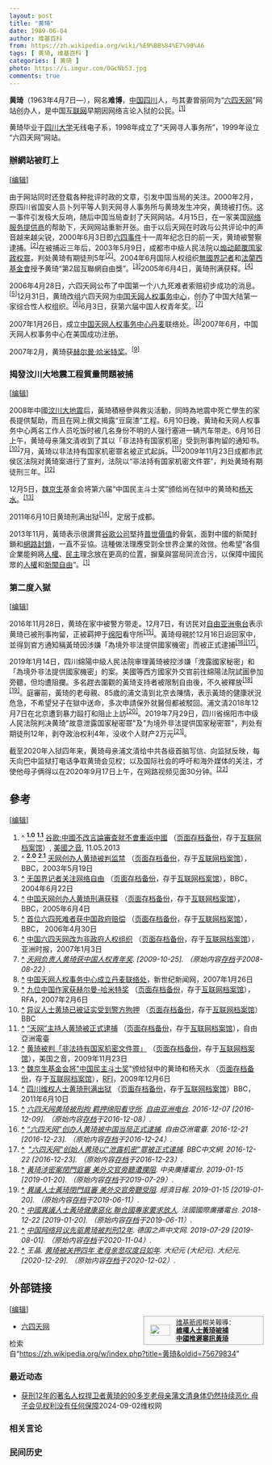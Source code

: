```yaml
---
layout: post
title: "黄琦"
date: 1989-06-04
author: 维基百科
from: https://zh.wikipedia.org/wiki/%E9%BB%84%E7%90%A6
tags: [ 黄琦, 维基百科 ]
categories: [ 黄琦 ]
photo: https://i.imgur.com/OGcNb53.jpg
comments: true
---
```

<div class="mw-content-ltr mw-parser-output" lang="zh" dir="ltr"><style data-mw-deduplicate="TemplateStyles:r83732082">.mw-parser-output .infobox-subbox{padding:0;border:none;margin:-3px;width:auto;min-width:100%;font-size:100%;clear:none;float:none;background-color:transparent}.mw-parser-output .infobox-3cols-child{margin:auto}.mw-parser-output .infobox .navbar{font-size:100%}body.skin-minerva .mw-parser-output .infobox-header,body.skin-minerva .mw-parser-output .infobox-subheader,body.skin-minerva .mw-parser-output .infobox-above,body.skin-minerva .mw-parser-output .infobox-title,body.skin-minerva .mw-parser-output .infobox-image,body.skin-minerva .mw-parser-output .infobox-full-data,body.skin-minerva .mw-parser-output .infobox-below{text-align:center}@media screen{html.skin-theme-clientpref-night .mw-parser-output .infobox-full-data:not(.notheme)>div:not(.notheme)[style]{background:#1f1f23!important;color:#f8f9fa}@media screen and (prefers-color-scheme:dark){html.skin-theme-clientpref-os .mw-parser-output .infobox-full-data:not(.notheme) div:not(.notheme){background:#1f1f23!important;color:#f8f9fa}}html.skin-theme-clientpref-night .mw-parser-output .infobox td div:not(.notheme)[style]{background:transparent!important;color:var(--color-base,#202122)}@media screen and (prefers-color-scheme:dark){html.skin-theme-clientpref-os .mw-parser-output .infobox td div:not(.notheme)[style]{background:transparent!important;color:var(--color-base,#202122)}}html.skin-theme-clientpref-night .mw-parser-output .infobox td div.NavHead:not(.notheme)[style]{background:transparent!important}}@media screen and (prefers-color-scheme:dark){html.skin-theme-clientpref-os .mw-parser-output .infobox td div.NavHead:not(.notheme)[style]{background:transparent!important}}@media(min-width:640px){body.skin--responsive .mw-parser-output .infobox-table{display:table!important}body.skin--responsive .mw-parser-output .infobox-table>caption{display:table-caption!important}body.skin--responsive .mw-parser-output .infobox-table>tbody{display:table-row-group}body.skin--responsive .mw-parser-output .infobox-table tr{display:table-row!important}body.skin--responsive .mw-parser-output .infobox-table th,body.skin--responsive .mw-parser-output .infobox-table td{padding-left:inherit;padding-right:inherit}}</style>
<link rel="mw-deduplicated-inline-style" href="mw-data:TemplateStyles:r83732082"><style data-mw-deduplicate="TemplateStyles:r84074376">.mw-parser-output .infobox.bordered{border-collapse:collapse}.mw-parser-output .infobox.bordered td,.mw-parser-output .infobox.bordered th{border:1px solid #a2a9b1}.mw-parser-output .infobox.bordered .borderless td,.mw-parser-output .infobox.bordered .borderless th{border:0}.mw-parser-output .infobox.bordered .mergedtoprow .infobox-header,.mw-parser-output .infobox.bordered .mergedtoprow .infobox-label,.mw-parser-output .infobox.bordered .mergedtoprow .infobox-data,.mw-parser-output .infobox.bordered .mergedtoprow .infobox-full-data,.mw-parser-output .infobox.bordered .mergedtoprow .infobox-below{border:0;border-top:1px solid #a2a9b1;border-right:1px solid #a2a9b1}.mw-parser-output .infobox.bordered .mergedrow .infobox-label,.mw-parser-output .infobox.bordered .mergedrow .infobox-data,.mw-parser-output .infobox.bordered .mergedrow .infobox-full-data{border:0;border-right:1px solid #a2a9b1}</style>
<p><b>黄琦</b>（1963年4月7日<span class="useeditintro" title="Template:BLP editintro">—</span>），网名<b>难博</b>，<a href="/wiki/%E4%B8%AD%E8%8F%AF%E4%BA%BA%E6%B0%91%E5%85%B1%E5%92%8C%E5%9C%8B" class="mw-redirect" title="中華人民共和國">中国</a><a href="/wiki/%E5%9B%9B%E5%B7%9D" class="mw-redirect" title="四川">四川</a>人，与其妻曾丽同为“<a href="/wiki/%E5%85%AD%E5%9B%9B%E5%A4%A9%E7%BD%91" title="六四天网">六四天网</a>”网站创办人，是中国<a href="/wiki/%E4%BA%92%E8%81%94%E7%BD%91" title="互联网">互联网</a>早期因网络言论入狱的公民。<sup id="cite_ref-堅持普世價值_1-0" class="reference"><a href="#cite_note-堅持普世價值-1"><span class="cite-bracket">[</span>1<span class="cite-bracket">]</span></a></sup>
</p>
<meta property="mw:PageProp/toc">
<div class="mw-heading mw-heading2"></div>
<p>黄琦毕业于<a href="/wiki/%E5%9B%9B%E5%B7%9D%E5%A4%A7%E5%AD%A6" title="四川大学">四川大学</a>无线电子系，1998年成立了“天网寻人事务所”，1999年设立“六四天网”网站。
</p>
<div class="mw-heading mw-heading3"><h3 id="辦網站被盯上"><span id=".E8.BE.A6.E7.B6.B2.E7.AB.99.E8.A2.AB.E7.9B.AF.E4.B8.8A"></span>辦網站被盯上</h3><span class="mw-editsection"><span class="mw-editsection-bracket">[</span><a href="/w/index.php?title=%E9%BB%84%E7%90%A6&amp;action=edit&amp;section=2" title="编辑章节：辦網站被盯上"><span>编辑</span></a><span class="mw-editsection-bracket">]</span></span></div>
<p>由于网站同时还登载各种批评时政的文章，引发中国当局的关注。2000年2月，原四川省国安人员卜列平等人到天网寻人事务所与黄琦发生冲突，黄琦被打伤。这一事件引发极大反响，随后中国当局查封了天网网站。4月15日，在一家美国<a href="/wiki/%E7%BD%91%E7%BB%9C%E6%9C%8D%E5%8A%A1%E6%8F%90%E4%BE%9B%E5%95%86" class="mw-redirect" title="网络服务提供商">网络服务提供商</a>的帮助下，天网网站重新开张。由于以后天网在时政与公共评论中的声音越来越尖锐，2000年6月3日即<a href="/wiki/%E5%85%AD%E5%9B%9B%E4%BA%8B%E4%BB%B6" title="六四事件">六四事件</a>十一周年纪念日的前一天，黄琦被警察逮捕。<sup id="cite_ref-catch_2-0" class="reference"><a href="#cite_note-catch-2"><span class="cite-bracket">[</span>2<span class="cite-bracket">]</span></a></sup>在被捕近三年后，2003年5月9日，成都市中級人民法院以<a href="/wiki/%E7%85%BD%E5%8A%A8%E9%A2%A0%E8%A6%86%E5%9B%BD%E5%AE%B6%E6%94%BF%E6%9D%83%E7%BD%AA" title="煽动颠覆国家政权罪">煽动颠覆国家政权罪</a>，判处黄琦有期徒刑5年<sup id="cite_ref-catch_2-1" class="reference"><a href="#cite_note-catch-2"><span class="cite-bracket">[</span>2<span class="cite-bracket">]</span></a></sup>。2004年6月国际人权组织<a href="/wiki/%E7%84%A1%E5%9C%8B%E7%95%8C%E8%A8%98%E8%80%85" class="mw-redirect" title="無國界記者">無國界記者</a>和<a href="/w/index.php?title=%E6%B3%95%E8%98%AD%E8%A5%BF%E5%9F%BA%E9%87%91%E6%9C%83&amp;action=edit&amp;redlink=1" class="new" title="法蘭西基金會（页面不存在）">法蘭西基金會</a>授予黄琦“第2屆互聯網自由獎”。<sup id="cite_ref-3" class="reference"><a href="#cite_note-3"><span class="cite-bracket">[</span>3<span class="cite-bracket">]</span></a></sup>2005年6月4日，黃琦刑满获释。<sup id="cite_ref-4" class="reference"><a href="#cite_note-4"><span class="cite-bracket">[</span>4<span class="cite-bracket">]</span></a></sup>
</p><p>2006年4月28日，六四天网公布了中国第一个八九死难者索赔初步成功的消息。<sup id="cite_ref-5" class="reference"><a href="#cite_note-5"><span class="cite-bracket">[</span>5<span class="cite-bracket">]</span></a></sup>12月31日，黄琦改组六四天网为<a href="/wiki/%E4%B8%AD%E5%9B%BD%E5%A4%A9%E7%BD%91%E4%BA%BA%E6%9D%83%E4%BA%8B%E5%8A%A1%E4%B8%AD%E5%BF%83" title="中国天网人权事务中心">中国天网人权事务中心</a>，创办了中国大陆第一家综合性人权组织。<sup id="cite_ref-6" class="reference"><a href="#cite_note-6"><span class="cite-bracket">[</span>6<span class="cite-bracket">]</span></a></sup>6月3日，获第六届中国人权青年奖。<sup id="cite_ref-7" class="reference"><a href="#cite_note-7"><span class="cite-bracket">[</span>7<span class="cite-bracket">]</span></a></sup>
</p><p>2007年1月26日，成立<a href="/wiki/%E4%B8%AD%E5%9B%BD%E5%A4%A9%E7%BD%91%E4%BA%BA%E6%9D%83%E4%BA%8B%E5%8A%A1%E4%B8%AD%E5%BF%83" title="中国天网人权事务中心">中国天网人权事务中心</a><a href="/wiki/%E4%B8%B9%E9%BA%A6" title="丹麦">丹麦</a>联络处。<sup id="cite_ref-8" class="reference"><a href="#cite_note-8"><span class="cite-bracket">[</span>8<span class="cite-bracket">]</span></a></sup>2007年6月，中国天网人权事务中心在美国成功注册。
</p><p>2007年2月，黄琦获<a href="/wiki/%E8%B5%AB%E5%B0%94%E6%9B%BC%C2%B7%E5%93%88%E7%B1%B3%E7%89%B9%E5%A5%96" class="mw-redirect" title="赫尔曼·哈米特奖">赫尔曼·哈米特奖</a>。<sup id="cite_ref-9" class="reference"><a href="#cite_note-9"><span class="cite-bracket">[</span>9<span class="cite-bracket">]</span></a></sup>
</p>
<div class="mw-heading mw-heading3"><h3 id="揭發汶川大地震工程質量問題被捕"><span id=".E6.8F.AD.E7.99.BC.E6.B1.B6.E5.B7.9D.E5.A4.A7.E5.9C.B0.E9.9C.87.E5.B7.A5.E7.A8.8B.E8.B3.AA.E9.87.8F.E5.95.8F.E9.A1.8C.E8.A2.AB.E6.8D.95"></span>揭發汶川大地震工程質量問題被捕</h3><span class="mw-editsection"><span class="mw-editsection-bracket">[</span><a href="/w/index.php?title=%E9%BB%84%E7%90%A6&amp;action=edit&amp;section=3" title="编辑章节：揭發汶川大地震工程質量問題被捕"><span>编辑</span></a><span class="mw-editsection-bracket">]</span></span></div>
<p>2008年中國<a href="/wiki/%E6%B1%B6%E5%B7%9D%E5%A4%A7%E5%9C%B0%E9%9C%87" title="汶川大地震">汶川大地震</a>后，黃琦積極參與救災活動，同時為地震中死亡學生的家長提供幫助，而且在网上撰文揭露“豆腐渣”工程。6月10日晚，黄琦和天网人权事务中心两名工作人员吃饭时被几名身份不明的人强行塞进一辆汽车带走。6月16日上午，黄琦母亲蒲文清收到了其以「非法持有国家机密」受到刑事拘留的通知书。<sup id="cite_ref-10" class="reference"><a href="#cite_note-10"><span class="cite-bracket">[</span>10<span class="cite-bracket">]</span></a></sup>7月，黃琦以非法持有国家机密罪名被正式起訴。<sup id="cite_ref-11" class="reference"><a href="#cite_note-11"><span class="cite-bracket">[</span>11<span class="cite-bracket">]</span></a></sup>2009年11月23日成都市武侯区法院对黄琦案进行了宣判，法院以“非法持有国家机密文件罪”，判处黄琦有期徒刑三年。<sup id="cite_ref-12" class="reference"><a href="#cite_note-12"><span class="cite-bracket">[</span>12<span class="cite-bracket">]</span></a></sup>
</p><p>12月5日，<a href="/wiki/%E9%AD%8F%E4%BA%AC%E7%94%9F" title="魏京生">魏京生</a>基金会将第六届“中国民主斗士奖”颁给尚在狱中的黄琦和<a href="/wiki/%E6%9D%A8%E5%90%8C%E5%BD%A6" title="杨同彦">杨天水</a>。<sup id="cite_ref-13" class="reference"><a href="#cite_note-13"><span class="cite-bracket">[</span>13<span class="cite-bracket">]</span></a></sup>
</p><p>2011年6月10日黄琦刑满出狱<sup id="cite_ref-14" class="reference"><a href="#cite_note-14"><span class="cite-bracket">[</span>14<span class="cite-bracket">]</span></a></sup>，定居于成都。
</p><p>2013年11月，黃琦表示很讚賞<a href="/wiki/%E8%B0%B7%E6%AD%8C%E5%85%AC%E5%8F%B8" class="mw-redirect" title="谷歌公司">谷歌公司</a>堅持<a href="/wiki/%E6%99%AE%E4%B8%96%E5%83%B9%E5%80%BC" title="普世價值">普世價值</a>的骨氣，面對中國的新聞封鎖和<a href="/wiki/%E4%B8%AD%E8%8F%AF%E4%BA%BA%E6%B0%91%E5%85%B1%E5%92%8C%E5%9C%8B%E7%B6%B2%E8%B7%AF%E5%AF%A9%E6%9F%A5" class="mw-redirect" title="中華人民共和國網路審查">網路封鎖</a>，一直不妥協。這種做法理應受到全世界企業的效倣。他希望“各個企業能夠將<a href="/wiki/%E4%BA%BA%E6%AC%8A" class="mw-redirect" title="人權">人權</a>、<a href="/wiki/%E6%B0%91%E4%B8%BB" title="民主">民主</a>理念放在更高的位置，摒棄與當局同流合污，以保障中國民眾的<a href="/wiki/%E4%BA%BA%E6%AC%8A" class="mw-redirect" title="人權">人權</a>和<a href="/wiki/%E6%96%B0%E8%81%9E%E8%87%AA%E7%94%B1" class="mw-redirect" title="新聞自由">新聞自由</a>”。<sup id="cite_ref-堅持普世價值_1-1" class="reference"><a href="#cite_note-堅持普世價值-1"><span class="cite-bracket">[</span>1<span class="cite-bracket">]</span></a></sup>
</p>
<div class="mw-heading mw-heading3"><h3 id="第二度入獄"><span id=".E7.AC.AC.E4.BA.8C.E5.BA.A6.E5.85.A5.E7.8D.84"></span>第二度入獄</h3><span class="mw-editsection"><span class="mw-editsection-bracket">[</span><a href="/w/index.php?title=%E9%BB%84%E7%90%A6&amp;action=edit&amp;section=4" title="编辑章节：第二度入獄"><span>编辑</span></a><span class="mw-editsection-bracket">]</span></span></div>
<p>2016年11月28日，黄琦在家中被警方带走。12月7日，有访民对<a href="/wiki/%E8%87%AA%E7%94%B1%E4%BA%9A%E6%B4%B2%E7%94%B5%E5%8F%B0" title="自由亚洲电台">自由亚洲电台</a>表示黄琦已被刑事拘留，正被羁押于<a href="/wiki/%E7%BB%B5%E9%98%B3" class="mw-redirect" title="绵阳">绵阳</a>看守所<sup id="cite_ref-15" class="reference"><a href="#cite_note-15"><span class="cite-bracket">[</span>15<span class="cite-bracket">]</span></a></sup>。黃琦母親於12月16日返回家中，並得到官方通知稱黃琦因涉嫌「為境外非法提供國家機密」而被正式逮捕<sup id="cite_ref-16" class="reference"><a href="#cite_note-16"><span class="cite-bracket">[</span>16<span class="cite-bracket">]</span></a></sup><sup id="cite_ref-17" class="reference"><a href="#cite_note-17"><span class="cite-bracket">[</span>17<span class="cite-bracket">]</span></a></sup>。
</p><p>2019年1月14日，四川綿陽中級人民法院审理黃琦被控涉嫌「洩露國家秘密」和「為境外非法提供國家機密」的案。美國等西方國家外交官前往綿陽法院試圖參加旁聽，但均遭阻攔。多名趕去圍觀的黃琦支持者被限制自由後，不久被釋放<sup id="cite_ref-18" class="reference"><a href="#cite_note-18"><span class="cite-bracket">[</span>18<span class="cite-bracket">]</span></a></sup><sup id="cite_ref-19" class="reference"><a href="#cite_note-19"><span class="cite-bracket">[</span>19<span class="cite-bracket">]</span></a></sup>。庭審前，黃琦的老母親、85歲的浦文清到北京去陳情，表示黃琦的健康狀況危急，不希望兒子在獄中送命，多次申請保外就醫但都被駁回。浦文清2018年12月7日在北京遭到暴力毆打和阻止上訪<sup id="cite_ref-20" class="reference"><a href="#cite_note-20"><span class="cite-bracket">[</span>20<span class="cite-bracket">]</span></a></sup>。2019年7月29日，四川省绵阳市中级人民法院判决黄琦"故意泄露国家秘密罪"及"为境外非法提供国家秘密罪"，判处有期徒刑12年，剥夺政治权利4年，没收个人财产2万元<sup id="cite_ref-21" class="reference"><a href="#cite_note-21"><span class="cite-bracket">[</span>21<span class="cite-bracket">]</span></a></sup>。
</p><p>截至2020年入狱四年来，黄琦母亲浦文清给中共各级首脑写信、向监狱反映，每天向巴中监狱打电话争取黄琦会见权；以及国际社会的呼吁和海外媒体的关注，才使他母子俩得以在2020年9月17日上午，在网路视频见面30分钟。<sup id="cite_ref-22" class="reference"><a href="#cite_note-22"><span class="cite-bracket">[</span>22<span class="cite-bracket">]</span></a></sup>
</p>
<div class="mw-heading mw-heading2"><h2 id="參考"><span id=".E5.8F.83.E8.80.83"></span>參考</h2><span class="mw-editsection"><span class="mw-editsection-bracket">[</span><a href="/w/index.php?title=%E9%BB%84%E7%90%A6&amp;action=edit&amp;section=5" title="编辑章节：參考"><span>编辑</span></a><span class="mw-editsection-bracket">]</span></span></div>
<div class="reflist" style="list-style-type: decimal;">
<ol class="references">
<li id="cite_note-堅持普世價值-1"><span class="mw-cite-backlink">^ <a href="#cite_ref-堅持普世價值_1-0"><sup><b>1.0</b></sup></a> <a href="#cite_ref-堅持普世價值_1-1"><sup><b>1.1</b></sup></a></span> <span class="reference-text"><a rel="nofollow" class="external text" href="http://www.voachinese.com/content/google-cheif-describe-china-internet-control-20131105/1783683.html">谷歌:中國不改言論審查就不會重返中國</a> （<a rel="nofollow" class="external text" href="//web.archive.org/web/20160416045623/http://www.voachinese.com/content/google-cheif-describe-china-internet-control-20131105/1783683.html">页面存档备份</a>，存于<a href="/wiki/%E4%BA%92%E8%81%94%E7%BD%91%E6%A1%A3%E6%A1%88%E9%A6%86" title="互联网档案馆">互联网档案馆</a>）, <a href="/wiki/%E7%BE%8E%E5%9C%8B%E4%B9%8B%E9%9F%B3" class="mw-redirect" title="美國之音">美國之音</a>, 11.05.2013</span>
</li>
<li id="cite_note-catch-2"><span class="mw-cite-backlink">^ <a href="#cite_ref-catch_2-0"><sup><b>2.0</b></sup></a> <a href="#cite_ref-catch_2-1"><sup><b>2.1</b></sup></a></span> <span class="reference-text"><a rel="nofollow" class="external text" href="http://news.bbc.co.uk/chinese/simp/hi/newsid_3030000/newsid_3039200/3039225.stm">天网创办人黄琦被判监禁</a> （<a rel="nofollow" class="external text" href="//web.archive.org/web/20110816045750/http://news.bbc.co.uk/chinese/simp/hi/newsid_3030000/newsid_3039200/3039225.stm">页面存档备份</a>，存于<a href="/wiki/%E4%BA%92%E8%81%94%E7%BD%91%E6%A1%A3%E6%A1%88%E9%A6%86" title="互联网档案馆">互联网档案馆</a>），BBC，2003年5月19日</span>
</li>
<li id="cite_note-3"><span class="mw-cite-backlink"><b><a href="#cite_ref-3">^</a></b></span> <span class="reference-text"><a rel="nofollow" class="external text" href="http://news.bbc.co.uk/chinese/simp/hi/newsid_3830000/newsid_3831400/3831489.stm">无国界记者关注网络自由</a> （<a rel="nofollow" class="external text" href="//web.archive.org/web/20040731152443/http://news.bbc.co.uk/chinese/simp/hi/newsid_3830000/newsid_3831400/3831489.stm">页面存档备份</a>，存于<a href="/wiki/%E4%BA%92%E8%81%94%E7%BD%91%E6%A1%A3%E6%A1%88%E9%A6%86" title="互联网档案馆">互联网档案馆</a>），BBC，2004年6月22日</span>
</li>
<li id="cite_note-4"><span class="mw-cite-backlink"><b><a href="#cite_ref-4">^</a></b></span> <span class="reference-text"><a rel="nofollow" class="external text" href="http://news.bbc.co.uk/chinese/simp/hi/newsid_4610000/newsid_4610100/4610113.stm">中国天网创办人黄琦刑满获释</a> （<a rel="nofollow" class="external text" href="//web.archive.org/web/20100616144503/http://news.bbc.co.uk/chinese/simp/hi/newsid_4610000/newsid_4610100/4610113.stm">页面存档备份</a>，存于<a href="/wiki/%E4%BA%92%E8%81%94%E7%BD%91%E6%A1%A3%E6%A1%88%E9%A6%86" title="互联网档案馆">互联网档案馆</a>），BBC，2005年6月4日</span>
</li>
<li id="cite_note-5"><span class="mw-cite-backlink"><b><a href="#cite_ref-5">^</a></b></span> <span class="reference-text"><a rel="nofollow" class="external text" href="http://news.bbc.co.uk/chinese/simp/hi/newsid_4960000/newsid_4960800/4960824.stm">首位六四死难者获中国政府赔偿</a> （<a rel="nofollow" class="external text" href="//web.archive.org/web/20080309204626/http://news.bbc.co.uk/chinese/simp/hi/newsid_4960000/newsid_4960800/4960824.stm">页面存档备份</a>，存于<a href="/wiki/%E4%BA%92%E8%81%94%E7%BD%91%E6%A1%A3%E6%A1%88%E9%A6%86" title="互联网档案馆">互联网档案馆</a>），BBC， 	
2006年4月30日</span>
</li>
<li id="cite_note-6"><span class="mw-cite-backlink"><b><a href="#cite_ref-6">^</a></b></span> <span class="reference-text"><a rel="nofollow" class="external text" href="http://www.atchinese.com/index.php?option=com_content&amp;task=view&amp;id=27260&amp;Itemid=63">中国六四天网改为非政府人权组织</a> （<a rel="nofollow" class="external text" href="//web.archive.org/web/20190610072039/http://www.atchinese.com/index.php?option=com_content&amp;task=view&amp;id=27260&amp;Itemid=63">页面存档备份</a>，存于<a href="/wiki/%E4%BA%92%E8%81%94%E7%BD%91%E6%A1%A3%E6%A1%88%E9%A6%86" title="互联网档案馆">互联网档案馆</a>），亚洲时报，2007年1月3日</span>
</li>
<li id="cite_note-7"><span class="mw-cite-backlink"><b><a href="#cite_ref-7">^</a></b></span> <span class="reference-text"><cite class="citation web"><a rel="nofollow" class="external text" href="http://www.peacehall.com/news/gb/china/2006/06/200606031931.shtml">天网负责人黄琦获中国人权青年奖</a>.  <span class="reference-accessdate"> [<span class="nowrap">2009-10-25</span>]</span>. （原始内容<a rel="nofollow" class="external text" href="https://web.archive.org/web/20080822124531/http://www.peacehall.com/news/gb/china/2006/06/200606031931.shtml">存档</a>于2008-08-22）.</cite><span title="ctx_ver=Z39.88-2004&amp;rfr_id=info%3Asid%2Fzh.wikipedia.org%3A%E9%BB%84%E7%90%A6&amp;rft.btitle=%E5%A4%A9%E7%BD%91%E8%B4%9F%E8%B4%A3%E4%BA%BA%E9%BB%84%E7%90%A6%E8%8E%B7%E4%B8%AD%E5%9B%BD%E4%BA%BA%E6%9D%83%E9%9D%92%E5%B9%B4%E5%A5%96&amp;rft.genre=unknown&amp;rft_id=http%3A%2F%2Fwww.peacehall.com%2Fnews%2Fgb%2Fchina%2F2006%2F06%2F200606031931.shtml&amp;rft_val_fmt=info%3Aofi%2Ffmt%3Akev%3Amtx%3Abook" class="Z3988"><span style="display:none;">&nbsp;</span></span></span>
</li>
<li id="cite_note-8"><span class="mw-cite-backlink"><b><a href="#cite_ref-8">^</a></b></span> <span class="reference-text"><a rel="nofollow" class="external text" href="http://www.newcenturynews.com/Article/china/200701/20070126104002.html">中国天网人权事务中心成立丹麦联络处</a>，新世纪新闻网，2007年1月26日</span>
</li>
<li id="cite_note-9"><span class="mw-cite-backlink"><b><a href="#cite_ref-9">^</a></b></span> <span class="reference-text"><a rel="nofollow" class="external text" href="http://www.rfa.org/mandarin/yataibaodao/award-20070206.html">九位中国作家获赫尔曼-哈米特奖</a> （<a rel="nofollow" class="external text" href="//web.archive.org/web/20150318083748/http://www.rfa.org/mandarin/yataibaodao/award-20070206.html">页面存档备份</a>，存于<a href="/wiki/%E4%BA%92%E8%81%94%E7%BD%91%E6%A1%A3%E6%A1%88%E9%A6%86" title="互联网档案馆">互联网档案馆</a>），RFA，2007年2月6日</span>
</li>
<li id="cite_note-10"><span class="mw-cite-backlink"><b><a href="#cite_ref-10">^</a></b></span> <span class="reference-text"><a rel="nofollow" class="external text" href="http://news.bbc.co.uk/chinese/simp/hi/newsid_7450000/newsid_7456500/7456578.stm">异议人士黄琦已被证实受到警方拘押</a> （<a rel="nofollow" class="external text" href="//web.archive.org/web/20080915194146/http://news.bbc.co.uk/chinese/simp/hi/newsid_7450000/newsid_7456500/7456578.stm">页面存档备份</a>，存于<a href="/wiki/%E4%BA%92%E8%81%94%E7%BD%91%E6%A1%A3%E6%A1%88%E9%A6%86" title="互联网档案馆">互联网档案馆</a>） BBC</span>
</li>
<li id="cite_note-11"><span class="mw-cite-backlink"><b><a href="#cite_ref-11">^</a></b></span> <span class="reference-text"><a rel="nofollow" class="external text" href="http://www.rfa.org/mandarin/yataibaodao/huangqi-07182008164103.html">“天网”主持人黄琦被正式逮捕</a> （<a rel="nofollow" class="external text" href="//web.archive.org/web/20100211202538/http://www.rfa.org/mandarin/yataibaodao/huangqi-07182008164103.html">页面存档备份</a>，存于<a href="/wiki/%E4%BA%92%E8%81%94%E7%BD%91%E6%A1%A3%E6%A1%88%E9%A6%86" title="互联网档案馆">互联网档案馆</a>），自由亞洲電臺</span>
</li>
<li id="cite_note-12"><span class="mw-cite-backlink"><b><a href="#cite_ref-12">^</a></b></span> <span class="reference-text"><a rel="nofollow" class="external text" href="http://www1.voanews.com/chinese/news/china/huang-sentenced-20091123-71538397.html">黄琦被判「非法持有国家机密文件罪」</a> （<a rel="nofollow" class="external text" href="//web.archive.org/web/20091201021418/http://www1.voanews.com/chinese/news/china/huang-sentenced-20091123-71538397.html">页面存档备份</a>，存于<a href="/wiki/%E4%BA%92%E8%81%94%E7%BD%91%E6%A1%A3%E6%A1%88%E9%A6%86" title="互联网档案馆">互联网档案馆</a>），美国之音，2009年11月23日</span>
</li>
<li id="cite_note-13"><span class="mw-cite-backlink"><b><a href="#cite_ref-13">^</a></b></span> <span class="reference-text"><a rel="nofollow" class="external text" href="http://www.rfi.fr/actucn/articles/120/article_17915.asp">魏京生基金会将"</a><a href="/w/index.php?title=%E4%B8%AD%E5%9B%BD%E6%B0%91%E4%B8%BB%E6%96%97%E5%A3%AB%E5%A5%96&amp;action=edit&amp;redlink=1" class="new" title="中国民主斗士奖（页面不存在）">中国民主斗士奖</a>"颁给狱中的黄琦和杨天水 （<a rel="nofollow" class="external text" href="//web.archive.org/web/20160311095120/http://www.rfi.fr/actucn/articles/120/article_17915.asp">页面存档备份</a>，存于<a href="/wiki/%E4%BA%92%E8%81%94%E7%BD%91%E6%A1%A3%E6%A1%88%E9%A6%86" title="互联网档案馆">互联网档案馆</a>），<a href="/wiki/RFI" class="mw-redirect" title="RFI">RFI</a>，2009年12月6日</span>
</li>
<li id="cite_note-14"><span class="mw-cite-backlink"><b><a href="#cite_ref-14">^</a></b></span> <span class="reference-text"><a rel="nofollow" class="external text" href="https://www.bbc.co.uk/zhongwen/simp/chinese_news/2011/06/110610_huangqi_release.shtml">四川维权人士黄琦刑满出狱</a> （<a rel="nofollow" class="external text" href="//web.archive.org/web/20110613194316/http://www.bbc.co.uk/zhongwen/simp/chinese_news/2011/06/110610_huangqi_release.shtml">页面存档备份</a>，存于<a href="/wiki/%E4%BA%92%E8%81%94%E7%BD%91%E6%A1%A3%E6%A1%88%E9%A6%86" title="互联网档案馆">互联网档案馆</a>）BBC，2011年6月10日</span>
</li>
<li id="cite_note-15"><span class="mw-cite-backlink"><b><a href="#cite_ref-15">^</a></b></span> <span class="reference-text"><cite class="citation news"><a rel="nofollow" class="external text" href="http://www.rfa.org/mandarin/yataibaodao/renquanfazhi/ql2-12072016105825.html">六四天网黄琦被刑拘 羁押绵阳看守所</a>. <a href="/wiki/%E8%87%AA%E7%94%B1%E4%BA%9A%E6%B4%B2%E7%94%B5%E5%8F%B0" title="自由亚洲电台">自由亚洲电台</a>. 2016-12-07 <span class="reference-accessdate"> [<span class="nowrap">2016-12-09</span>]</span>. （原始内容<a rel="nofollow" class="external text" href="https://web.archive.org/web/20161208134934/http://www.rfa.org/mandarin/yataibaodao/renquanfazhi/ql2-12072016105825.html">存档</a>于2016-12-08）.</cite><span title="ctx_ver=Z39.88-2004&amp;rfr_id=info%3Asid%2Fzh.wikipedia.org%3A%E9%BB%84%E7%90%A6&amp;rft.atitle=%E5%85%AD%E5%9B%9B%E5%A4%A9%E7%BD%91%E9%BB%84%E7%90%A6%E8%A2%AB%E5%88%91%E6%8B%98+%E7%BE%81%E6%8A%BC%E7%BB%B5%E9%98%B3%E7%9C%8B%E5%AE%88%E6%89%80&amp;rft.date=2016-12-07&amp;rft.genre=article&amp;rft_id=http%3A%2F%2Fwww.rfa.org%2Fmandarin%2Fyataibaodao%2Frenquanfazhi%2Fql2-12072016105825.html&amp;rft_val_fmt=info%3Aofi%2Ffmt%3Akev%3Amtx%3Ajournal" class="Z3988"><span style="display:none;">&nbsp;</span></span></span>
</li>
<li id="cite_note-16"><span class="mw-cite-backlink"><b><a href="#cite_ref-16">^</a></b></span> <span class="reference-text"><cite class="citation news"><a rel="nofollow" class="external text" href="http://www.rfa.org/mandarin/yataibaodao/renquanfazhi/ql1-12212016105600.html">“六四天网”创办人黄琦被中国当局正式逮捕</a>. 自由亞洲電臺. 2016-12-21 <span class="reference-accessdate"> [<span class="nowrap">2016-12-23</span>]</span>. （原始内容<a rel="nofollow" class="external text" href="https://web.archive.org/web/20161224031901/http://www.rfa.org/mandarin/yataibaodao/renquanfazhi/ql1-12212016105600.html">存档</a>于2016-12-24）.</cite><span title="ctx_ver=Z39.88-2004&amp;rfr_id=info%3Asid%2Fzh.wikipedia.org%3A%E9%BB%84%E7%90%A6&amp;rft.atitle=%E2%80%9C%E5%85%AD%E5%9B%9B%E5%A4%A9%E7%BD%91%E2%80%9D%E5%88%9B%E5%8A%9E%E4%BA%BA%E9%BB%84%E7%90%A6%E8%A2%AB%E4%B8%AD%E5%9B%BD%E5%BD%93%E5%B1%80%E6%AD%A3%E5%BC%8F%E9%80%AE%E6%8D%95&amp;rft.date=2016-12-21&amp;rft.genre=article&amp;rft_id=http%3A%2F%2Fwww.rfa.org%2Fmandarin%2Fyataibaodao%2Frenquanfazhi%2Fql1-12212016105600.html&amp;rft_val_fmt=info%3Aofi%2Ffmt%3Akev%3Amtx%3Ajournal" class="Z3988"><span style="display:none;">&nbsp;</span></span></span>
</li>
<li id="cite_note-17"><span class="mw-cite-backlink"><b><a href="#cite_ref-17">^</a></b></span> <span class="reference-text"><cite class="citation news"><a rel="nofollow" class="external text" href="https://www.bbc.com/zhongwen/simp/chinese-news-38404043"><span style="padding-left:0.2em;">"</span>六四天网"创始人黄琦以“泄露机密”罪被正式逮捕</a>. BBC中文網. 2016-12-22 <span class="reference-accessdate"> [<span class="nowrap">2016-12-23</span>]</span>. （原始内容<a rel="nofollow" class="external text" href="https://web.archive.org/web/20161223202352/http://www.bbc.com/zhongwen/simp/chinese-news-38404043">存档</a>于2016-12-23）.</cite><span title="ctx_ver=Z39.88-2004&amp;rfr_id=info%3Asid%2Fzh.wikipedia.org%3A%E9%BB%84%E7%90%A6&amp;rft.atitle=%22%E5%85%AD%E5%9B%9B%E5%A4%A9%E7%BD%91%22%E5%88%9B%E5%A7%8B%E4%BA%BA%E9%BB%84%E7%90%A6%E4%BB%A5%E2%80%9C%E6%B3%84%E9%9C%B2%E6%9C%BA%E5%AF%86%E2%80%9D%E7%BD%AA%E8%A2%AB%E6%AD%A3%E5%BC%8F%E9%80%AE%E6%8D%95&amp;rft.date=2016-12-22&amp;rft.genre=article&amp;rft_id=http%3A%2F%2Fwww.bbc.com%2Fzhongwen%2Fsimp%2Fchinese-news-38404043&amp;rft_val_fmt=info%3Aofi%2Ffmt%3Akev%3Amtx%3Ajournal" class="Z3988"><span style="display:none;">&nbsp;</span></span></span>
</li>
<li id="cite_note-18"><span class="mw-cite-backlink"><b><a href="#cite_ref-18">^</a></b></span> <span class="reference-text"><cite class="citation news"><a rel="nofollow" class="external text" href="https://www.rti.org.tw/news/view/id/2008289">黃琦涉密案閉門庭審  美外交官旁聽遭攔阻</a>. 中央廣播電台. 2019-01-15 <span class="reference-accessdate"> [<span class="nowrap">2019-01-20</span>]</span>. （原始内容<a rel="nofollow" class="external text" href="https://web.archive.org/web/20190729161425/http://www.rti.org.tw/news/view/id/2008289">存档</a>于2019-07-29）.</cite><span title="ctx_ver=Z39.88-2004&amp;rfr_id=info%3Asid%2Fzh.wikipedia.org%3A%E9%BB%84%E7%90%A6&amp;rft.atitle=%E9%BB%83%E7%90%A6%E6%B6%89%E5%AF%86%E6%A1%88%E9%96%89%E9%96%80%E5%BA%AD%E5%AF%A9+%E7%BE%8E%E5%A4%96%E4%BA%A4%E5%AE%98%E6%97%81%E8%81%BD%E9%81%AD%E6%94%94%E9%98%BB&amp;rft.date=2019-01-15&amp;rft.genre=article&amp;rft_id=https%3A%2F%2Fwww.rti.org.tw%2Fnews%2Fview%2Fid%2F2008289&amp;rft_val_fmt=info%3Aofi%2Ffmt%3Akev%3Amtx%3Ajournal" class="Z3988"><span style="display:none;">&nbsp;</span></span></span>
</li>
<li id="cite_note-19"><span class="mw-cite-backlink"><b><a href="#cite_ref-19">^</a></b></span> <span class="reference-text"><cite class="citation news"><a rel="nofollow" class="external text" href="https://money.udn.com/money/story/5603/3594638">異議人士黃琦閉門庭審 美外交官旁聽受阻</a>. 經濟日報. 2019-01-15 <span class="reference-accessdate"> [<span class="nowrap">2019-01-20</span>]</span>. （原始内容<a rel="nofollow" class="external text" href="https://web.archive.org/web/20190611030625/https://money.udn.com/money/story/5603/3594638">存档</a>于2019-06-11）.</cite><span title="ctx_ver=Z39.88-2004&amp;rfr_id=info%3Asid%2Fzh.wikipedia.org%3A%E9%BB%84%E7%90%A6&amp;rft.atitle=%E7%95%B0%E8%AD%B0%E4%BA%BA%E5%A3%AB%E9%BB%83%E7%90%A6%E9%96%89%E9%96%80%E5%BA%AD%E5%AF%A9+%E7%BE%8E%E5%A4%96%E4%BA%A4%E5%AE%98%E6%97%81%E8%81%BD%E5%8F%97%E9%98%BB&amp;rft.date=2019-01-15&amp;rft.genre=article&amp;rft_id=https%3A%2F%2Fmoney.udn.com%2Fmoney%2Fstory%2F5603%2F3594638&amp;rft_val_fmt=info%3Aofi%2Ffmt%3Akev%3Amtx%3Ajournal" class="Z3988"><span style="display:none;">&nbsp;</span></span></span>
</li>
<li id="cite_note-20"><span class="mw-cite-backlink"><b><a href="#cite_ref-20">^</a></b></span> <span class="reference-text"><cite class="citation news"><a rel="nofollow" class="external text" href="http://m.trad.cn.rfi.fr/中國/20181222-中國異議人士黃琦健康惡化-聯合國專家嚴重關切">中國異議人士黃琦健康惡化 聯合國專家要求放人</a>. 法國國際廣播電台. 2018-12-22 <span class="reference-accessdate"> [<span class="nowrap">2019-01-20</span>]</span>. （原始内容<a rel="nofollow" class="external text" href="https://web.archive.org/web/20190611135844/http://m.trad.cn.rfi.fr/%E4%B8%AD%E5%9C%8B/20181222-%E4%B8%AD%E5%9C%8B%E7%95%B0%E8%AD%B0%E4%BA%BA%E5%A3%AB%E9%BB%83%E7%90%A6%E5%81%A5%E5%BA%B7%E6%83%A1%E5%8C%96-%E8%81%AF%E5%90%88%E5%9C%8B%E5%B0%88%E5%AE%B6%E5%9A%B4%E9%87%8D%E9%97%9C%E5%88%87">存档</a>于2019-06-11）.</cite><span title="ctx_ver=Z39.88-2004&amp;rfr_id=info%3Asid%2Fzh.wikipedia.org%3A%E9%BB%84%E7%90%A6&amp;rft.atitle=%E4%B8%AD%E5%9C%8B%E7%95%B0%E8%AD%B0%E4%BA%BA%E5%A3%AB%E9%BB%83%E7%90%A6%E5%81%A5%E5%BA%B7%E6%83%A1%E5%8C%96+%E8%81%AF%E5%90%88%E5%9C%8B%E5%B0%88%E5%AE%B6%E8%A6%81%E6%B1%82%E6%94%BE%E4%BA%BA&amp;rft.date=2018-12-22&amp;rft.genre=article&amp;rft_id=http%3A%2F%2Fm.trad.cn.rfi.fr%2F%E4%B8%AD%E5%9C%8B%2F20181222-%E4%B8%AD%E5%9C%8B%E7%95%B0%E8%AD%B0%E4%BA%BA%E5%A3%AB%E9%BB%83%E7%90%A6%E5%81%A5%E5%BA%B7%E6%83%A1%E5%8C%96-%E8%81%AF%E5%90%88%E5%9C%8B%E5%B0%88%E5%AE%B6%E5%9A%B4%E9%87%8D%E9%97%9C%E5%88%87&amp;rft_val_fmt=info%3Aofi%2Ffmt%3Akev%3Amtx%3Ajournal" class="Z3988"><span style="display:none;">&nbsp;</span></span></span>
</li>
<li id="cite_note-21"><span class="mw-cite-backlink"><b><a href="#cite_ref-21">^</a></b></span> <span class="reference-text"><cite class="citation news"><a rel="nofollow" class="external text" href="https://www.dw.com/zh/%E4%B8%AD%E5%9B%BD%E7%BD%91%E7%BB%9C%E5%BC%82%E8%AE%AE%E5%85%88%E9%A9%B1%E9%BB%84%E7%90%A6%E8%A2%AB%E5%88%A4%E5%88%9112%E5%B9%B4/a-49785167">中国网络异议先驱黄琦被判刑12年</a>. 德国之声中文网. 2019-07-29 <span class="reference-accessdate"> [<span class="nowrap">2019-08-01</span>]</span>. （原始内容<a rel="nofollow" class="external text" href="https://web.archive.org/web/20201104041814/https://www.dw.com/zh/%E4%B8%AD%E5%9B%BD%E7%BD%91%E7%BB%9C%E5%BC%82%E8%AE%AE%E5%85%88%E9%A9%B1%E9%BB%84%E7%90%A6%E8%A2%AB%E5%88%A4%E5%88%9112%E5%B9%B4/a-49785167">存档</a>于2020-11-04）.</cite><span title="ctx_ver=Z39.88-2004&amp;rfr_id=info%3Asid%2Fzh.wikipedia.org%3A%E9%BB%84%E7%90%A6&amp;rft.atitle=%E4%B8%AD%E5%9B%BD%E7%BD%91%E7%BB%9C%E5%BC%82%E8%AE%AE%E5%85%88%E9%A9%B1%E9%BB%84%E7%90%A6%E8%A2%AB%E5%88%A4%E5%88%9112%E5%B9%B4&amp;rft.date=2019-07-29&amp;rft.genre=article&amp;rft_id=https%3A%2F%2Fwww.dw.com%2Fzh%2F%25E4%25B8%25AD%25E5%259B%25BD%25E7%25BD%2591%25E7%25BB%259C%25E5%25BC%2582%25E8%25AE%25AE%25E5%2585%2588%25E9%25A9%25B1%25E9%25BB%2584%25E7%2590%25A6%25E8%25A2%25AB%25E5%2588%25A4%25E5%2588%259112%25E5%25B9%25B4%2Fa-49785167&amp;rft_val_fmt=info%3Aofi%2Ffmt%3Akev%3Amtx%3Ajournal" class="Z3988"><span style="display:none;">&nbsp;</span></span></span>
</li>
<li id="cite_note-22"><span class="mw-cite-backlink"><b><a href="#cite_ref-22">^</a></b></span> <span class="reference-text"><cite class="citation news">王晶. <a rel="nofollow" class="external text" href="https://www.epochtimes.com/gb/20/11/30/n12584304.htm">黄琦被关押四年 老母亲悲叹度日如年</a>. 大纪元 (大纪元). 大纪元.  <span class="reference-accessdate"> [<span class="nowrap">2020-12-29</span>]</span>. （原始内容<a rel="nofollow" class="external text" href="https://web.archive.org/web/20201202024808/https://www.epochtimes.com/gb/20/11/30/n12584304.htm">存档</a>于2020-12-02）.</cite><span title="ctx_ver=Z39.88-2004&amp;rfr_id=info%3Asid%2Fzh.wikipedia.org%3A%E9%BB%84%E7%90%A6&amp;rft.atitle=%E9%BB%84%E7%90%A6%E8%A2%AB%E5%85%B3%E6%8A%BC%E5%9B%9B%E5%B9%B4+%E8%80%81%E6%AF%8D%E4%BA%B2%E6%82%B2%E5%8F%B9%E5%BA%A6%E6%97%A5%E5%A6%82%E5%B9%B4&amp;rft.au=%E7%8E%8B%E6%99%B6&amp;rft.genre=article&amp;rft.jtitle=%E5%A4%A7%E7%BA%AA%E5%85%83&amp;rft_id=https%3A%2F%2Fwww.epochtimes.com%2Fgb%2F20%2F11%2F30%2Fn12584304.htm&amp;rft_val_fmt=info%3Aofi%2Ffmt%3Akev%3Amtx%3Ajournal" class="Z3988"><span style="display:none;">&nbsp;</span></span></span>
</li>
</ol></div>
<div class="mw-heading mw-heading2"><h2 id="外部链接"><span id=".E5.A4.96.E9.83.A8.E9.93.BE.E6.8E.A5"></span>外部链接</h2><span class="mw-editsection"><span class="mw-editsection-bracket">[</span><a href="/w/index.php?title=%E9%BB%84%E7%90%A6&amp;action=edit&amp;section=6" title="编辑章节：外部链接"><span>编辑</span></a><span class="mw-editsection-bracket">]</span></span></div>
<style data-mw-deduplicate="TemplateStyles:r82655521">.mw-parser-output .side-box{margin:4px 0;box-sizing:border-box;border:1px solid #aaa;font-size:88%;line-height:1.25em;background-color:#f9f9f9;display:flow-root}.mw-parser-output .side-box-abovebelow,.mw-parser-output .side-box-text{padding:0.25em 0.9em}.mw-parser-output .side-box-image{padding:2px 0 2px 0.9em;text-align:center}.mw-parser-output .side-box-imageright{padding:2px 0.9em 2px 0;text-align:center}@media(min-width:500px){.mw-parser-output .side-box-flex{display:flex;align-items:center}.mw-parser-output .side-box-text{flex:1}}@media(min-width:720px){.mw-parser-output .side-box{width:238px}.mw-parser-output .side-box-right{clear:right;float:right;margin-left:1em}.mw-parser-output .side-box-left{margin-right:1em}}</style><div class="side-box side-box-right plainlinks sistersitebox" style="font-size:small;"><style data-mw-deduplicate="TemplateStyles:r82655520">.mw-parser-output .plainlist ol,.mw-parser-output .plainlist ul{line-height:inherit;list-style:none;margin:0;padding:0}.mw-parser-output .plainlist ol li,.mw-parser-output .plainlist ul li{margin-bottom:0}</style>
<div class="side-box-flex">
<div class="side-box-image"><span class="noviewer" typeof="mw:File"><span><img alt="" src="//upload.wikimedia.org/wikipedia/commons/thumb/2/24/Wikinews-logo.svg/40px-Wikinews-logo.svg.png" decoding="async" width="40" height="22" class="mw-file-element" srcset="//upload.wikimedia.org/wikipedia/commons/thumb/2/24/Wikinews-logo.svg/60px-Wikinews-logo.svg.png 1.5x, //upload.wikimedia.org/wikipedia/commons/thumb/2/24/Wikinews-logo.svg/80px-Wikinews-logo.svg.png 2x" data-file-width="759" data-file-height="415"></span></span></div>
<div class="side-box-text plainlist"><a href="/wiki/%E7%BB%B4%E5%9F%BA%E6%96%B0%E9%97%BB" title="维基新闻">维基新闻</a>相关報導：
<ol><li><b><a href="https://zh.wikinews.org/wiki/%E7%B6%AD%E6%AC%8A%E4%BA%BA%E5%A3%AB%E9%BB%83%E7%90%A6%E8%A2%AB%E6%8D%95" class="extiw" title="n:維權人士黃琦被捕">維權人士黃琦被捕</a></b></li>
<li><b><a href="https://zh.wikinews.org/wiki/%E4%B8%AD%E5%9C%8B%E6%8E%A8%E9%81%B2%E5%AF%A9%E8%A8%8A%E9%BB%83%E7%90%A6" class="extiw" title="n:中國推遲審訊黃琦">中國推遲審訊黃琦</a></b></li></ol></div></div>
</div>
<ul><li><a rel="nofollow" class="external text" href="https://web.archive.org/web/20091130194526/http://www.64tianwang.com/index.htm">六四天网</a></li></ul>
<!-- 
NewPP limit report
Parsed by mw‐api‐ext.codfw.main‐674cf4fb68‐ms4jp
Cached time: 20240911130150
Cache expiry: 2592000
Reduced expiry: false
Complications: [show‐toc]
CPU time usage: 0.289 seconds
Real time usage: 0.368 seconds
Preprocessor visited node count: 3387/1000000
Post‐expand include size: 37687/2097152 bytes
Template argument size: 3991/2097152 bytes
Highest expansion depth: 20/100
Expensive parser function count: 0/500
Unstrip recursion depth: 0/20
Unstrip post‐expand size: 29261/5000000 bytes
Lua time usage: 0.126/10.000 seconds
Lua memory usage: 3994156/52428800 bytes
Number of Wikibase entities loaded: 1/400
-->
<!--
Transclusion expansion time report (%,ms,calls,template)
100.00%  320.272      1 -total
 47.67%  152.685      1 Template:Infobox_Person
 41.14%  131.763      2 Template:Infobox
 37.49%  120.062      1 Template:Infobox_person/core
 25.81%   82.668      1 Template:Reflist
 11.88%   38.034      5 Template:Br_separated_entries
 11.09%   35.521      1 Template:Cite_web
  9.14%   29.270      8 Template:Cite_news
  8.72%   27.921      1 Template:Wikidata_image
  8.35%   26.743      1 Template:Infobox_prisoner
-->

<!-- Saved in parser cache with key zhwiki:pcache:idhash:214585-0!canonical!zh and timestamp 20240911130150 and revision id 75679834. Rendering was triggered because: unknown
 -->
</div><!--esi <esi:include src="/esitest-fa8a495983347898/content" /> --><noscript><img src="https://login.wikimedia.org/wiki/Special:CentralAutoLogin/start?type=1x1" alt="" width="1" height="1" style="border: none; position: absolute;"></noscript>
<div class="printfooter" data-nosnippet="">检索自“<a dir="ltr" href="https://zh.wikipedia.org/w/index.php?title=黄琦&amp;oldid=75679834">https://zh.wikipedia.org/w/index.php?title=黄琦&amp;oldid=75679834</a>”</div><div id="recent-news"><h3>最近动态</h3><ul><li><a href="https://nodebe4.github.io/waimei/2024-09-02/%E8%8E%B7%E5%88%9112%E5%B9%B4%E7%9A%84%E8%91%97%E5%90%8D%E4%BA%BA%E6%9D%83%E6%8D%8D%E5%8D%AB%E8%80%85%E9%BB%84%E7%90%A6%E7%9A%8490%E5%A4%9A%E5%B2%81%E8%80%81%E6%AF%8D%E4%BA%B2%E8%92%B2%E6%96%87%E6%B8%85%E8%BA%AB%E4%BD%93%E4%BB%8D%E7%84%B6%E6%8C%81%E7%BB%AD%E6%81%B6%E5%8C%96-%E6%AF%8D%E5%AD%90%E4%BC%9A%E8%A7%81%E6%9D%83%E5%88%A9%E6%B2%A1%E6%9C%89%E4%BB%BB%E4%BD%95%E4%BF%9D" title="获刑12年的著名人权捍卫者黄琦的90多岁老母亲蒲文清身体仍然持续恶化 母子会见权利没有任何保障—— （维权网信息中心报道）2024年9月3日，本网获悉：获刑12年的著名人权捍卫者、年已61岁的黄...">获刑12年的著名人权捍卫者黄琦的90多岁老母亲蒲文清身体仍然持续恶化  母子会见权利没有任何保障</a><time>2024-09-02</time><a class="tag">维权网</a></li>
</ul></div><div id="open-opinion"><h3>相关言论</h3><ul></ul></div><div id="mjls-record"><h3>民间历史</h3><ul></ul></div>